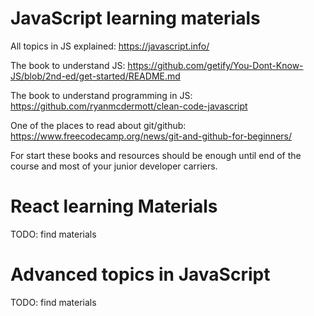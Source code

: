 # JavaScript learning materials

All topics in JS explained: https://javascript.info/

The book to understand JS: https://github.com/getify/You-Dont-Know-JS/blob/2nd-ed/get-started/README.md

The book to understand programming in JS: https://github.com/ryanmcdermott/clean-code-javascript

One of the places to read about git/github: https://www.freecodecamp.org/news/git-and-github-for-beginners/

For start these books and resources should be enough until end of the course and most of your junior developer carriers.

# React learning Materials

TODO: find materials

# Advanced topics in JavaScript

TODO: find materials
